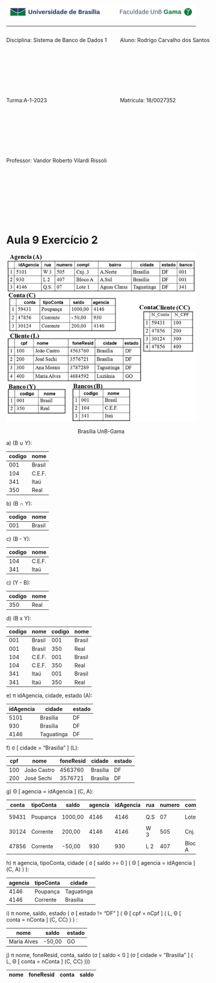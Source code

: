 <style>
    footer {
        text-align: center;
        page-break-after: always;
    }
</style>

![](../logo_UnB.png) <hr>

<div style="display:grid;grid:repeat(3, 4vh) /auto-flow 60%;">

Disciplina: Sistema de Banco de Dados 1

Turma:A-1-2023

Professor: Vandor Roberto Vilardi Rissoli

Aluno: Rodrigo Carvalho dos Santos

Matrícula: 18/0027352

</div>

<br>

# Aula 9 Exercício 2

![](./aula9exer2_tabelas.jpg)

<footer>Brasília UnB-Gama</footer>

a) (B ∪ Y):

codigo | nome
-|-
001 | Brasil
104 | C.E.F.
341 | Itaú
350 | Real

b) (B ∩ Y):

codigo | nome
-|-
001 | Brasil

c) (B - Y):

codigo | nome
-|-
104 | C.E.F.
341 | Itaú

c) (Y - B):

codigo | nome
-|-
350 | Real

d) (B x Y):

codigo | nome | codigo | nome
-|-|-|-
001 | Brasil | 001 | Brasil
001 | Brasil | 350 | Real
104 | C.E.F. | 001 | Brasil
104 | C.E.F. | 350 | Real
341 | Itaú   | 001 | Brasil
341 | Itaú   | 350 | Real

e) π idAgencia, cidade, estado (A):

idAgencia | cidade | estado
-|-|-
5101 | Brasília   | DF
930  | Brasília   | DF
4146 | Taguatinga | DF

f) σ [ cidade = “Brasilia” ] (L):

cpf | nome | foneResid | cidade | estado
-|-|-|-|-
100 | João Castro | 4563760 | Brasília   | DF
200 | José Sechi  | 3576721 | Brasília   | DF

g) Θ [ agencia = idAgencia ] (C, A):

conta | tipoConta | saldo | agencia | idAgencia | rua | numero | compl | bairro | cidade | estado | banco
-|-|-|-|-|-|-|-|-|-|-|-
59431 | Poupança | 1000,00 | 4146 | 4146 | Q.S | 07  | Lote 1  | Águas Claras | Taguatinga | DF | 341
30124 | Corrente | 200,00  | 4146 | 4146 | W 3 | 505 | Cnj. 3  | A.Norte      | Brasília   | DF | 001
47856 | Corrente | -50,00  | 930  | 930  | L 2 | 407 | Bloco A | A.Sul        | Brasília   | DF | 001

h) π agencia, tipoConta, cidade ( σ [ saldo >= 0 ] ( Θ [ agencia = idAgencia ] (C, A) ) ):

agencia | tipoConta | cidade
-|-|-
4146 | Poupança | Taguatinga
4146 | Corrente | Brasília

i) π nome, saldo, estado ( σ [ estado != “DF” ] ( Θ [ cpf = nCpf ] ( L, Θ [ conta = nConta ] (C, CC) ) ) :

nome | saldo | estado
-|-|-
Maria Alves | -50,00 | GO

j) π nome, foneResid, conta, saldo (σ [ saldo < 0 ] (σ [ cidade = “Brasilia” ] ( L, Θ [ conta = nConta ] (C, CC) )))

nome | foneResid | conta | saldo
-|-|-|-
